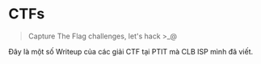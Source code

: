 # CTFs
>Capture The Flag challenges, let's hack >_@

Đây là một số Writeup của các giải CTF tại PTIT mà CLB ISP mình đã viết.
